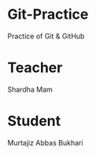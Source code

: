 # Git-Practice
Practice of Git &amp; GitHub

# Teacher
Shardha Mam

# Student 
Murtajiz Abbas Bukhari
